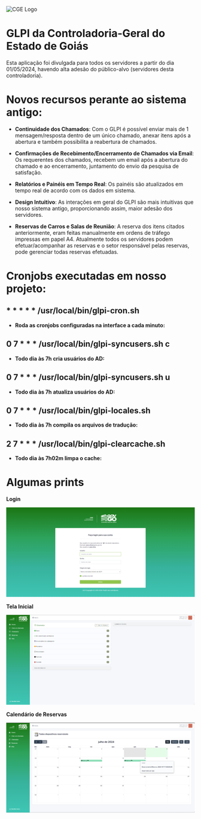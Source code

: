 ![CGE Logo](https://chamados.controladoria.go.gov.br/pics/logos/logo-GLPI-250-black.png)

# GLPI da Controladoria-Geral do Estado de Goiás

Esta aplicação foi divulgada para todos os servidores a partir do dia 01/05/2024, havendo alta adesão do público-alvo (servidores desta controladoria).

# Novos recursos perante ao sistema antigo:

* **Continuidade dos Chamados**: Com o GLPI é possível enviar mais de 1 mensagem/resposta dentro de um único chamado, anexar itens após a abertura e também possibilita a reabertura de chamados.

* **Confirmações de Recebimento/Encerramento de Chamados via Email**: Os requerentes dos chamados, recebem um email após a abertura do chamado e ao encerramento, juntamento do envio da pesquisa de satisfação.

* **Relatórios e Painéis em Tempo Real**: Os painéis são atualizados em tempo real de acordo com os dados em sistema.

* **Design Intuitivo**: As interações em geral do GLPI são mais intuitivas que nosso sistema antigo, proporcionando assim, maior adesão dos servidores.

* **Reservas de Carros e Salas de Reunião**: A reserva dos itens citados anteriormente, eram feitas manualmente em ordens de tráfego impressas em papel A4. Atualmente todos os servidores podem efetuar/acompanhar as reservas e o setor responsável pelas reservas, pode gerenciar todas reservas efetuadas.

# Cronjobs executadas em nosso projeto:

##    * * * * * /usr/local/bin/glpi-cron.sh
* **Roda as cronjobs configuradas na interface a cada minuto:**
##    0 7 * * * /usr/local/bin/glpi-syncusers.sh c
* **Todo dia às 7h cria usuários do AD:**
##    0 7 * * * /usr/local/bin/glpi-syncusers.sh u
* **Todo dia às 7h atualiza usuários do AD:**
##    0 7 * * * /usr/local/bin/glpi-locales.sh
* **Todo dia às 7h compila os arquivos de tradução:**
##    2 7 * * * /usr/local/bin/glpi-clearcache.sh
* **Todo dia às 7h02m limpa o cache:**

# Algumas prints

**Login**

![Tela de Login](pics/screenshots/login.png)

**Tela Inicial**

![Tela de Login](pics/screenshots/index.png)

**Calendário de Reservas**

![Tela de Login](pics/screenshots/reservas.png)
 


